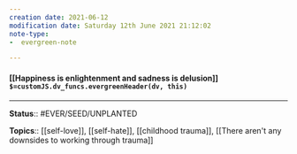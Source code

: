 ```yaml
---
creation date: 2021-06-12
modification date: Saturday 12th June 2021 21:12:02
note-type: 
-  evergreen-note

---
```


#### [[Happiness is enlightenment and sadness is delusion]] `$=customJS.dv_funcs.evergreenHeader(dv, this)`


---

**Status**:: #EVER/SEED/UNPLANTED 

**Topics**::  [[self-love]], [[self-hate]], [[childhood trauma]], [[There aren't any downsides to working through trauma]] 
	
